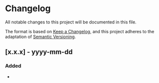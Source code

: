 # Changelog
All notable changes to this project will be documented in this file.

The format is based on [Keep a Changelog](https://keepachangelog.com/en/1.0.0/),
and this project adheres to the adaptation of [Semantic Versioning](https://semver.org/spec/v2.0.0.html).

## [x.x.x] - yyyy-mm-dd
### Added

- 